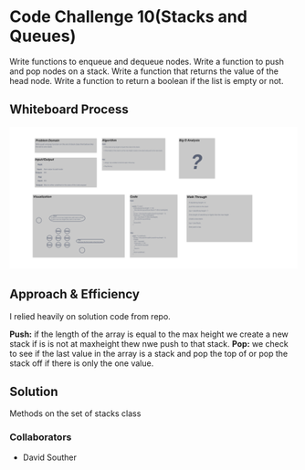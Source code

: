  # Code Challenge 10(Stacks and Queues)
Write functions to enqueue and dequeue nodes.
Write a function to push and pop nodes on a stack.
Write a function that returns the value of the head node.
Write a function to return a boolean if the list is empty or not.

## Whiteboard Process

![Code Challenge 11](../linked-list/img/cc11.png)


## Approach & Efficiency 

I relied heavily on solution code from repo.

**Push:**
 if the length of the array is equal to the max height we create a new stack if is is not at maxheight thew nwe push to that stack. 
**Pop:**
we check to see if the last value in the array is a stack and pop the top of or pop the stack off if there is only the one value.

## Solution

Methods on the set of stacks class 

### Collaborators

- David Souther  
